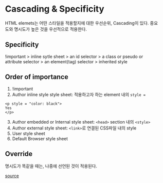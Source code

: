 # Cascading & Specificity

HTML elemets는 어떤 스타일을 적용할지에 대한 우선순위, Cascading이 있다. 중요도와 명시도가 높은 것을 우선적으로 적용한다.

## Specificity
!important > inline sytle sheet > an id selector > a class or pseudo or attribute selector > an element(tag) selector > inherited style

## Order of importance
1. !important
2. Author inline style style sheet: 적용하고자 하는 element 내의 `style = `
```
<p style = "color: black">
Yes
</p>
```
3. Author embedded or Internal style sheet: `<head>` section 내의 `<style>`
4. Author external style sheet: `<link>`로 연결된 CSS파일 내의 style
5. User style sheet
6. Default Browser  style sheet 


## Override
명시도가 똑같을 때는, 나중에 선언된 것이 적용된다. 

[source](https://www.plus2net.com/html_tutorial/css-types.php#:~:text=types%20of%20CSS.-,Inline%20style,Internal%20and%20external%20defined%20styles)